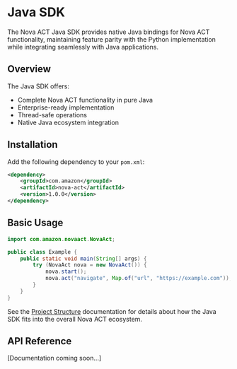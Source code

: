 # Java SDK

The Nova ACT Java SDK provides native Java bindings for Nova ACT functionality, maintaining feature parity with the Python implementation while integrating seamlessly with Java applications.

## Overview

The Java SDK offers:
- Complete Nova ACT functionality in pure Java
- Enterprise-ready implementation
- Thread-safe operations
- Native Java ecosystem integration

## Installation

Add the following dependency to your `pom.xml`:

```xml
<dependency>
    <groupId>com.amazon</groupId>
    <artifactId>nova-act</artifactId>
    <version>1.0.0</version>
</dependency>
```

## Basic Usage

```java
import com.amazon.novaact.NovaAct;

public class Example {
    public static void main(String[] args) {
        try (NovaAct nova = new NovaAct()) {
            nova.start();
            nova.act("navigate", Map.of("url", "https://example.com"));
        }
    }
}
```

See the [Project Structure](project-structure.md) documentation for details about how the Java SDK fits into the overall Nova ACT ecosystem.

## API Reference

[Documentation coming soon...]
